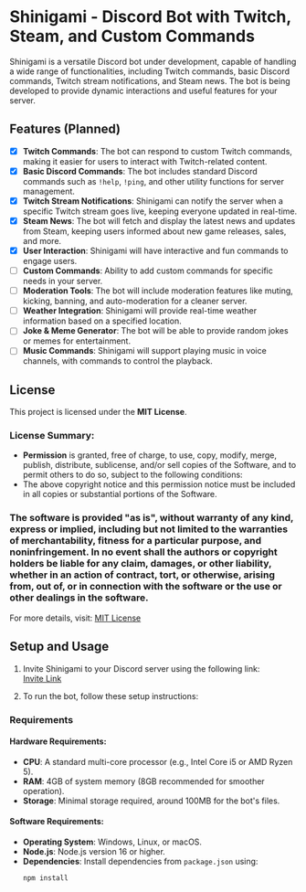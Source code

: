 # Shinigami - Discord Bot with Twitch, Steam, and Custom Commands

Shinigami is a versatile Discord bot under development, capable of handling a wide range of functionalities, including Twitch commands, basic Discord commands, Twitch stream notifications, and Steam news. The bot is being developed to provide dynamic interactions and useful features for your server.

## Features (Planned)

- [x] **Twitch Commands**: The bot can respond to custom Twitch commands, making it easier for users to interact with Twitch-related content.
- [x] **Basic Discord Commands**: The bot includes standard Discord commands such as `!help`, `!ping`, and other utility functions for server management.
- [x] **Twitch Stream Notifications**: Shinigami can notify the server when a specific Twitch stream goes live, keeping everyone updated in real-time.
- [x] **Steam News**: The bot will fetch and display the latest news and updates from Steam, keeping users informed about new game releases, sales, and more.
- [x] **User Interaction**: Shinigami will have interactive and fun commands to engage users.
- [ ] **Custom Commands**: Ability to add custom commands for specific needs in your server.
- [ ] **Moderation Tools**: The bot will include moderation features like muting, kicking, banning, and auto-moderation for a cleaner server.
- [ ] **Weather Integration**: Shinigami will provide real-time weather information based on a specified location.
- [ ] **Joke & Meme Generator**: The bot will be able to provide random jokes or memes for entertainment.
- [ ] **Music Commands**: Shinigami will support playing music in voice channels, with commands to control the playback.

## License

This project is licensed under the **MIT License**.

### License Summary:

- **Permission** is granted, free of charge, to use, copy, modify, merge, publish, distribute, sublicense, and/or sell copies of the Software, and to permit others to do so, subject to the following conditions:
- The above copyright notice and this permission notice must be included in all copies or substantial portions of the Software.

### The software is provided "as is", without warranty of any kind, express or implied, including but not limited to the warranties of merchantability, fitness for a particular purpose, and noninfringement. In no event shall the authors or copyright holders be liable for any claim, damages, or other liability, whether in an action of contract, tort, or otherwise, arising from, out of, or in connection with the software or the use or other dealings in the software.

For more details, visit: [MIT License](https://opensource.org/licenses/MIT)

## Setup and Usage

1. Invite Shinigami to your Discord server using the following link:  
   [Invite Link](https://discord.com/oauth2/authorize?client_id=YOUR_CLIENT_ID&scope=bot&permissions=2147483647)

2. To run the bot, follow these setup instructions:

### Requirements

#### Hardware Requirements:
- **CPU**: A standard multi-core processor (e.g., Intel Core i5 or AMD Ryzen 5).
- **RAM**: 4GB of system memory (8GB recommended for smoother operation).
- **Storage**: Minimal storage required, around 100MB for the bot's files.

#### Software Requirements:
- **Operating System**: Windows, Linux, or macOS.
- **Node.js**: Node.js version 16 or higher.
- **Dependencies**: Install dependencies from `package.json` using:
  ```bash
  npm install
